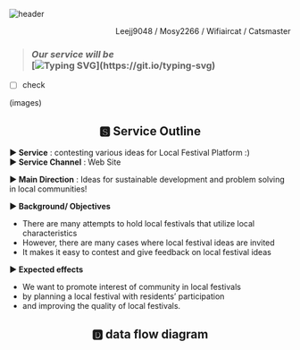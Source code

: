 ![header](https://capsule-render.vercel.app/api?type=soft&height=150&text=The%20Team%20UmHmnyaHmm&color=708090&fontColor=FFFFF0)
<div align=right> Leejj9048 / Mosy2266 / Wifiaircat / Catsmaster </div>

> ### _Our service will be_ </br> [![Typing SVG](https://readme-typing-svg.demolab.com?font=Shrikhand&pause=6000&color=000000&random=false&width=450&lines=%20"%20+The+smartest+way+to+enjoy+My+Festival%20!+%20")](https://git.io/typing-svg)

- [ ] check
  
(images)

## <div align=center> 🆂 Service Outline </div>
**► Service** : contesting various ideas for Local Festival Platform :) </br>
**► Service Channel** : Web Site </br>

**► Main Direction**
: Ideas for sustainable development and problem solving in local communities! </br>

**► Background/ Objectives**
 - There are many attempts to hold local festivals that utilize local characteristics
 - However, there are many cases where local festival ideas are invited
 - It makes it easy to contest and give feedback on local festival ideas </br>

**► Expected effects**
 - We want to promote interest of community in local festivals
 - by planning a local festival with residents’ participation
 - and improving the quality of local festivals.


## <div align=center> 🅳 data flow diagram </div>
